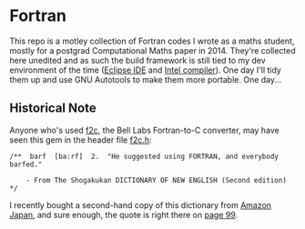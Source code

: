 # Fortran
This repo is a motley collection of Fortran codes I wrote as a maths student,
mostly for a postgrad Computational Maths paper in 2014. They're collected here
unedited and as such the build framework is still tied to my dev environment
of the time ([Eclipse IDE](https://eclipse.org/photran/) and
[Intel compiler](https://software.intel.com/en-us/fortran-compilers)). One day
I'll tidy them up and use GNU Autotools to make them more portable. One day...

## Historical Note

Anyone who's used [f2c](http://en.wikipedia.org/wiki/F2c), the Bell Labs
Fortran-to-C converter, may have seen this gem in the header file
[f2c.h](http://www.netlib.org/f2c/f2c.h):

```
/**  barf  [ba:rf]  2.  "He suggested using FORTRAN, and everybody barfed."

	- From The Shogakukan DICTIONARY OF NEW ENGLISH (Second edition) */
```

I recently bought a second-hand copy of this dictionary from
[Amazon Japan](http://www.amazon.co.jp/gp/product/4095100923), and sure
enough, the quote is right there on
[page 99](http://www.hikari.org.nz/stuff/random/fortran_barf.jpg).
